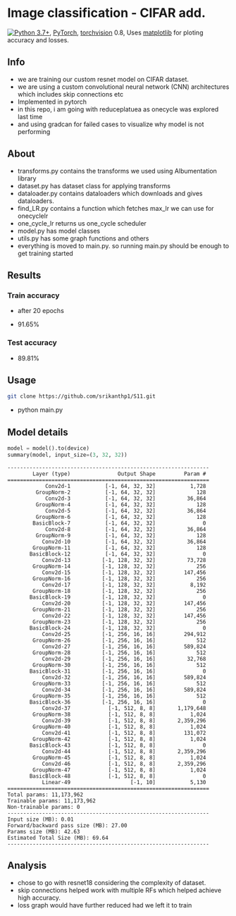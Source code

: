 # Image classification - CIFAR add.

[![Python 3.7+](https://img.shields.io/badge/python-3.7+-blue.svg)](https://www.python.org/downloads/release/python-370/), 
[PyTorch](https://pytorch.org/), 
[torchvision](https://github.com/pytorch/vision) 0.8, 
Uses [matplotlib](https://matplotlib.org/)  for ploting accuracy and losses.

## Info

 * we are training our custom resnet model on CIFAR dataset. 
 * we are using a custom convolutional neural network (CNN) architectures which includes skip connections etc
 * Implemented in pytorch 
 * in this repo, i am going with reduceplatuea as onecycle was explored last time
 * and using gradcan for failed cases to visualize why model is not performing 


## About

* transforms.py contains the transforms we used using Albumentation library
* dataset.py has dataset class for applying transforms 
* dataloader.py contains dataloaders which downloads and gives dataloaders. 
* find_LR.py contains a function which fetches max_lr we can use for onecyclelr
* one_cycle_lr returns us one_cycle scheduler
* model.py has model classes
* utils.py has some graph functions and others 
* everything is moved to main.py. so running main.py should be enough to get training started 

## Results 

### Train accuracy 

* after 20 epochs 

* 91.65%

### Test accuracy 

* 89.81%

## Usage

```bash
git clone https://github.com/srikanthp1/S11.git
```
* python main.py


## Model details

```python
model = model().to(device)
summary(model, input_size=(3, 32, 32))
```

```
----------------------------------------------------------------
        Layer (type)               Output Shape         Param #
================================================================
            Conv2d-1           [-1, 64, 32, 32]           1,728
         GroupNorm-2           [-1, 64, 32, 32]             128
            Conv2d-3           [-1, 64, 32, 32]          36,864
         GroupNorm-4           [-1, 64, 32, 32]             128
            Conv2d-5           [-1, 64, 32, 32]          36,864
         GroupNorm-6           [-1, 64, 32, 32]             128
        BasicBlock-7           [-1, 64, 32, 32]               0
            Conv2d-8           [-1, 64, 32, 32]          36,864
         GroupNorm-9           [-1, 64, 32, 32]             128
           Conv2d-10           [-1, 64, 32, 32]          36,864
        GroupNorm-11           [-1, 64, 32, 32]             128
       BasicBlock-12           [-1, 64, 32, 32]               0
           Conv2d-13          [-1, 128, 32, 32]          73,728
        GroupNorm-14          [-1, 128, 32, 32]             256
           Conv2d-15          [-1, 128, 32, 32]         147,456
        GroupNorm-16          [-1, 128, 32, 32]             256
           Conv2d-17          [-1, 128, 32, 32]           8,192
        GroupNorm-18          [-1, 128, 32, 32]             256
       BasicBlock-19          [-1, 128, 32, 32]               0
           Conv2d-20          [-1, 128, 32, 32]         147,456
        GroupNorm-21          [-1, 128, 32, 32]             256
           Conv2d-22          [-1, 128, 32, 32]         147,456
        GroupNorm-23          [-1, 128, 32, 32]             256
       BasicBlock-24          [-1, 128, 32, 32]               0
           Conv2d-25          [-1, 256, 16, 16]         294,912
        GroupNorm-26          [-1, 256, 16, 16]             512
           Conv2d-27          [-1, 256, 16, 16]         589,824
        GroupNorm-28          [-1, 256, 16, 16]             512
           Conv2d-29          [-1, 256, 16, 16]          32,768
        GroupNorm-30          [-1, 256, 16, 16]             512
       BasicBlock-31          [-1, 256, 16, 16]               0
           Conv2d-32          [-1, 256, 16, 16]         589,824
        GroupNorm-33          [-1, 256, 16, 16]             512
           Conv2d-34          [-1, 256, 16, 16]         589,824
        GroupNorm-35          [-1, 256, 16, 16]             512
       BasicBlock-36          [-1, 256, 16, 16]               0
           Conv2d-37            [-1, 512, 8, 8]       1,179,648
        GroupNorm-38            [-1, 512, 8, 8]           1,024
           Conv2d-39            [-1, 512, 8, 8]       2,359,296
        GroupNorm-40            [-1, 512, 8, 8]           1,024
           Conv2d-41            [-1, 512, 8, 8]         131,072
        GroupNorm-42            [-1, 512, 8, 8]           1,024
       BasicBlock-43            [-1, 512, 8, 8]               0
           Conv2d-44            [-1, 512, 8, 8]       2,359,296
        GroupNorm-45            [-1, 512, 8, 8]           1,024
           Conv2d-46            [-1, 512, 8, 8]       2,359,296
        GroupNorm-47            [-1, 512, 8, 8]           1,024
       BasicBlock-48            [-1, 512, 8, 8]               0
           Linear-49                   [-1, 10]           5,130
================================================================
Total params: 11,173,962
Trainable params: 11,173,962
Non-trainable params: 0
----------------------------------------------------------------
Input size (MB): 0.01
Forward/backward pass size (MB): 27.00
Params size (MB): 42.63
Estimated Total Size (MB): 69.64
----------------------------------------------------------------

```

## Analysis 

* chose to go with resnet18 considering the complexity of dataset.
* skip connections helped work with multiple RFs which helped achieve high accuracy. 
* loss graph would have further reduced had we left it to train


```
